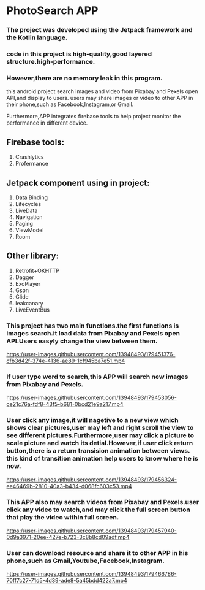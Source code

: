 # PhotoSearch APP
### The project was developed using the Jetpack framework and the Kotlin language.
### code in this project is high-quality,good layered structure.high-performance.
### However,there are no memory leak in this program.
this android project search images and video from Pixabay and Pexels open API,and display to users.
users may share images or video to other APP in their phone,such as Facebook,Instagram,or Gmail.

Furthermore,APP integrates firebase tools to help project monitor the performance in different device.
## Firebase tools:
1. Crashlytics
2. Profermance

## Jetpack component using in project:
1. Data Binding
2. Lifecycles
3. LiveData
4. Navigation
5. Paging
6. ViewModel
7. Room

## Other library:
1. Retrofit+OKHTTP
2. Dagger
3. ExoPlayer
4. Gson
5. Glide
6. leakcanary
7. LiveEventBus

### This project has two main functions.the first functions is images search.it load data from Pixabay and Pexels open API.Users easyly change the view between them.
https://user-images.githubusercontent.com/13948493/179451376-cfb3d42f-374e-4136-ae89-1cf945ba7e51.mp4
### If user type word to search,this APP will search new images from Pixabay and Pexels.
https://user-images.githubusercontent.com/13948493/179453056-ce21c76a-fdf8-43f5-b681-0bcd21e9a217.mp4

### User click any image,it will nagetive to a new view which shows clear pictures,user may left and right scroll the view to see different pictures.Furthermore,user may click a picture to scale picture and watch its detial.However,if user click return button,there is a return transision animation between views. this kind of transition animation help users to know where he is now.
https://user-images.githubusercontent.com/13948493/179456324-ee46469b-2810-40a3-b434-d068fc603c53.mp4

### This APP also may search videos from Pixabay and Pexels.user click any video to watch,and may click the full screen button that play the video within full screen.
https://user-images.githubusercontent.com/13948493/179457940-0d9a3971-20ee-427e-b723-3c8b8cd09adf.mp4

### User can download resource and share it to other APP in his phone,such as Gmail,Youtube,Facebook,Instagram.
https://user-images.githubusercontent.com/13948493/179466786-70ff7c27-71d5-4d39-ade8-5a45bdd422a7.mp4

